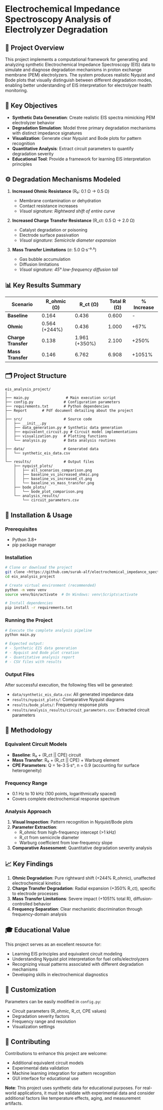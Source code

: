# Electrochemical Impedance Spectroscopy Analysis of Electrolyzer Degradation

## 📖 Project Overview

This project implements a computational framework for generating and analyzing synthetic Electrochemical Impedance Spectroscopy (EIS) data to simulate and diagnose degradation mechanisms in proton exchange membrane (PEM) electrolyzers. The system produces realistic Nyquist and Bode plots that visually distinguish between different degradation modes, enabling better understanding of EIS interpretation for electrolyzer health monitoring.

## 🎯 Key Objectives

- **Synthetic Data Generation**: Create realistic EIS spectra mimicking PEM electrolyzer behavior
- **Degradation Simulation**: Model three primary degradation mechanisms with distinct impedance signatures
- **Visualization**: Generate clear Nyquist and Bode plots for pattern recognition
- **Quantitative Analysis**: Extract circuit parameters to quantify degradation severity
- **Educational Tool**: Provide a framework for learning EIS interpretation principles

## ⚙️ Degradation Mechanisms Modeled

1. **Increased Ohmic Resistance** (R₀: 0.1 Ω → 0.5 Ω)
   - Membrane contamination or dehydration
   - Contact resistance increases
   - *Visual signature: Rightward shift of entire curve*

2. **Increased Charge Transfer Resistance** (R_ct: 0.5 Ω → 2.0 Ω)
   - Catalyst degradation or poisoning
   - Electrode surface passivation
   - *Visual signature: Semicircle diameter expansion*

3. **Mass Transfer Limitations** (σ: 5.0 Ω·s⁻⁰·⁵)
   - Gas bubble accumulation
   - Diffusion limitations
   - *Visual signature: 45° low-frequency diffusion tail*

## 📊 Key Results Summary

| Scenario | R_ohmic (Ω) | R_ct (Ω) | Total R (Ω) | % Increase |
|----------|-------------|----------|-------------|------------|
| **Baseline** | 0.164 | 0.436 | 0.600 | - |
| **Ohmic** | 0.564 (+244%) | 0.436 | 1.000 | +67% |
| **Charge Transfer** | 0.138 | 1.961 (+350%) | 2.100 | +250% |
| **Mass Transfer** | 0.146 | 6.762 | 6.908 | +1051% |

## 🗂️ Project Structure

```
eis_analysis_project/
│
├── main.py                 # Main execution script
├── config.py              # Configuration parameters
├── requirements.txt       # Python dependencies
├── Report       # Pdf document detailing about the project
│
├── src/                   # Source code
│   ├── __init__.py
│   ├── data_generation.py # Synthetic data generation
│   ├── equivalent_circuit.py # Circuit model implementations
│   ├── visualization.py   # Plotting functions
│   └── analysis.py        # Data analysis routines
│
├── data/                  # Generated data
│   └── synthetic_eis_data.csv
│
└── results/               # Output files
    ├── nyquist_plots/
    │   ├── all_scenarios_comparison.png
    │   ├── baseline_vs_increased_ohmic.png
    │   ├── baseline_vs_increased_ct.png
    │   └── baseline_vs_mass_transfer.png
    ├── bode_plots/
    │   └── bode_plot_comparison.png
    └── analysis_results/
        └── circuit_parameters.csv
```

## 🚀 Installation & Usage

### Prerequisites
- Python 3.8+
- pip package manager

### Installation
```bash
# Clone or download the project
git clone <https://github.com/surak-alf/electrochemical_impedance_spectroscopy_analysis>
cd eis_analysis_project

# Create virtual environment (recommended)
python -m venv venv
source venv/bin/activate  # On Windows: venv\Scripts\activate

# Install dependencies
pip install -r requirements.txt
```

### Running the Project
```bash
# Execute the complete analysis pipeline
python main.py

# Expected output:
# - Synthetic EIS data generation
# - Nyquist and Bode plot creation
# - Quantitative analysis report
# - CSV files with results
```

### Output Files
After successful execution, the following files will be generated:
- `data/synthetic_eis_data.csv`: All generated impedance data
- `results/nyquist_plots/`: Comparative Nyquist diagrams
- `results/bode_plots/`: Frequency response plots
- `results/analysis_results/circuit_parameters.csv`: Extracted circuit parameters

## 🧪 Methodology

### Equivalent Circuit Models
- **Baseline**: R₀ + (R_ct || CPE) circuit
- **Mass Transfer**: R₀ + (R_ct || CPE) + Warburg element
- **CPE Parameters**: Q = 1e-3 S·sⁿ, n = 0.9 (accounting for surface heterogeneity)

### Frequency Range
- 0.1 Hz to 10 kHz (100 points, logarithmically spaced)
- Covers complete electrochemical response spectrum

### Analysis Approach
1. **Visual Inspection**: Pattern recognition in Nyquist/Bode plots
2. **Parameter Extraction**: 
   - R_ohmic from high-frequency intercept (>1 kHz)
   - R_ct from semicircle diameter
   - Warburg coefficient from low-frequency slope
3. **Comparative Assessment**: Quantitative degradation severity analysis

## 📈 Key Findings

1. **Ohmic Degradation**: Pure rightward shift (+244% R_ohmic), unaffected electrochemical kinetics
2. **Charge Transfer Degradation**: Radial expansion (+350% R_ct), specific to electrode processes
3. **Mass Transfer Limitations**: Severe impact (+1051% total R), diffusion-controlled behavior
4. **Frequency Separation**: Clear mechanistic discrimination through frequency-domain analysis

## 🎓 Educational Value

This project serves as an excellent resource for:
- Learning EIS principles and equivalent circuit modeling
- Understanding Nyquist plot interpretation for fuel cells/electrolyzers
- Recognizing visual patterns associated with different degradation mechanisms
- Developing skills in electrochemical diagnostics

## 🔧 Customization

Parameters can be easily modified in `config.py`:
- Circuit parameters (R_ohmic, R_ct, CPE values)
- Degradation severity factors
- Frequency range and resolution
- Visualization settings

## 👥 Contributing

Contributions to enhance this project are welcome:
- Additional equivalent circuit models
- Experimental data validation
- Machine learning integration for pattern recognition
- GUI interface for educational use

**Note**: This project uses synthetic data for educational purposes. For real-world applications, it must be validate with experimental data and consider additional factors like temperature effects, aging, and measurement artifacts.